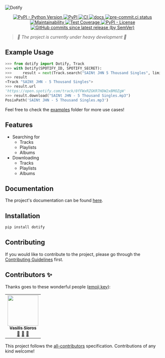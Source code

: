 ![Dotify](https://raw.githubusercontent.com/the-dotify-project/dotify/master/docs/img/logo.png)

<p align="center">
  <a href="https://www.python.org/">
    <img
      src="https://img.shields.io/pypi/pyversions/dotify"
      alt="PyPI - Python Version"
    />
  </a>
  <a href="https://pypi.org/project/dotify/">
    <img
      src="https://img.shields.io/pypi/v/dotify"
      alt="PyPI"
    />
  </a>
  <a href="https://github.com/the-dotify-project/dotify/actions/workflows/ci.yml">
    <img
      src="https://github.com/the-dotify-project/dotify/actions/workflows/ci.yml/badge.svg"
      alt="CI"
    />
  </a>
  <a href="https://the-dotify-project.github.io/dotify/">
    <img
      src="https://github.com/the-dotify-project/dotify/actions/workflows/docs.yml/badge.svg"
      alt="docs"
    />
  </a>
  <a href="https://results.pre-commit.ci/latest/github/the-dotify-project/dotify/master">
    <img
      src="https://results.pre-commit.ci/badge/github/the-dotify-project/dotify/master.svg"
      alt="pre-commit.ci status"
    />
  </a>
  <a href="https://codeclimate.com/github/billsioros/dotify/maintainability">
    <img
      src="https://api.codeclimate.com/v1/badges/573685a448c6422d49de/maintainability"
      alt="Maintainability"
    />
  </a>
  <a href="https://codeclimate.com/github/billsioros/dotify/test_coverage">
    <img
      src="https://api.codeclimate.com/v1/badges/573685a448c6422d49de/test_coverage"
      alt="Test Coverage"
    />
  </a>
  <a href="https://opensource.org/licenses/MIT">
    <img
      src="https://img.shields.io/pypi/l/dotify"
      alt="PyPI - License"
    />
  </a>
  <a href="https://github.com/the-dotify-project/dotify/commits">
    <img
      src="https://img.shields.io/github/commits-since/the-dotify-project/dotify/latest?style=flat-square"
      alt="GitHub commits since latest release (by SemVer)"
    />
  </a>
</p>

> _🚧 The project is currently under heavy development 🚧_

## Example Usage

```python
>>> from dotify import Dotify, Track
>>> with Dotify(SPOTIFY_ID, SPOTIFY_SECRET):
>>>     result = next(Track.search("SAINt JHN 5 Thousand Singles", limit=1))
>>> result
<Track "SAINt JHN - 5 Thousand Singles">
>>> result.url
'https://open.spotify.com/track/0fFWxRZGKR7HDW2xBMOZgW'
>>> result.download("SAINt JHN - 5 Thousand Singles.mp3")
PosixPath('SAINt JHN - 5 Thousand Singles.mp3')
```

Feel free to check the [examples](https://github.com/the-dotify-project/dotify/tree/master/examples) folder for more use cases!

## Features

- Searching for
  - Tracks
  - Playlists
  - Albums
- Downloading
  - Tracks
  - Playlists
  - Albums

## Documentation

The project's documentation can be found [here](https://the-dotify-project.github.io/dotify/).

## Installation

```bash
pip install dotify
```

## Contributing

If you would like to contribute to the project, please go through the [Contributing Guidelines](https://the-dotify-project.github.io/dotify/latest/CONTRIBUTING/) first.

## Contributors ✨

Thanks goes to these wonderful people ([emoji key](https://allcontributors.org/docs/en/emoji-key)):

<!-- ALL-CONTRIBUTORS-LIST:START - Do not remove or modify this section -->
<!-- prettier-ignore-start -->
<!-- markdownlint-disable -->
<table>
  <tr>
    <td align="center"><a href="https://www.linkedin.com/in/vasileios-sioros/"><img src="https://avatars.githubusercontent.com/u/33862937?v=4?s=100" width="100px;" alt=""/><br /><sub><b>Vasilis Sioros</b></sub></a><br /><a href="#maintenance-billsioros" title="Maintenance">🚧</a> <a href="#projectManagement-billsioros" title="Project Management">📆</a> <a href="https://github.com/billsioros/dotify/commits?author=billsioros" title="Documentation">📖</a></td>
  </tr>
</table>

<!-- markdownlint-restore -->
<!-- prettier-ignore-end -->

<!-- ALL-CONTRIBUTORS-LIST:END -->

This project follows the [all-contributors](https://github.com/all-contributors/all-contributors) specification. Contributions of any kind welcome!
